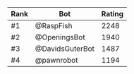 Rank|Bot|Rating
---|---|---
#1|@RaspFish|2248
#2|@OpeningsBot|1940
#3|@DavidsGuterBot|1487
#4|@pawnrobot|1194
